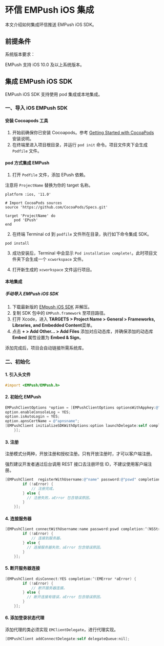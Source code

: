 # 环信 EMPush iOS 集成

本文介绍如何集成环信推送 EMPush iOS SDK。

## 前提条件

系统版本要求：

EMPush 支持 iOS 10.0 及以上系统版本。

## 集成 EMPush iOS SDK

EMPush iOS SDK 支持使用 pod 集成或本地集成。

### 一、导入 iOS EMPush SDK

#### 安装 Cocoapods 工具

1. 开始前确保你已安装 Cocoapods。参考 [Getting Started with CocoaPods](https://guides.cocoapods.org/using/getting-started.html#getting-started) 安装说明。
2. 在终端里进入项目根目录，并运行 `pod init` 命令。项目文件夹下会生成 `Podfile` 文件。

#### pod 方式集成 EMPush

1. 打开 `Podfile` 文件，添加 EPush 依赖。

注意将 `ProjectName` 替换为你的 target 名称。

```pod
platform :ios, '11.0'

# Import CocoaPods sources
source 'https://github.com/CocoaPods/Specs.git'

target 'ProjectName' do
    pod 'EPush'
end
```

2. 在终端 Terminal cd 到 `podfile` 文件所在目录，执行如下命令集成 SDK。

```pod
pod install
```

3. 成功安装后，Terminal 中会显示 `Pod installation complete!`。此时项目文件夹下会生成一个 `xcworkspace` 文件。

4. 打开新生成的 `xcworkspace` 文件运行项目。

#### 本地集成

##### 手动导入 EMPush iOS SDK

1. 下载最新版的 [EMpush iOS SDK](https://download-sdk.oss-cn-beijing.aliyuncs.com/downloads/EMPush_iOS/EMPush_1_0_0.zip) 并解压。
2. 复制 SDK 包中的 `EMPush.framework` 至项目路径。
3. 打开 Xcode，进入 **TARGETS > Project Name > General > Frameworks, Libraries, and Embedded Content**菜单。
4. 点击 **+ > Add Other… > Add Files** 添加对应动态库，并确保添加的动态库 **Embed** 属性设置为 **Embed & Sign**。

添加完成后，项目会自动链接所需系统库。

### 二、初始化

#### 1. 引入头文件

```objectiveC
#import <EMPush/EMPush.h>
```

#### 2. 初始化 EMPush

```objectiveC
EMPushClientOptions *option = [EMPushClientOptions optionsWithAppkey:@"appkey"];
option.enableConsoleLog = YES;
option.isAutoLogin = YES;
option.apnsCertName = @"apnsname";
[EMPushClient initializeSDKWithOptions:option launchDelegate:self completion:^(EMError *aError) {
    }];
```

#### 3. 注册

注册模式分两种，开放注册和授权注册。只有开放注册时，才可以客户端注册。

强烈建议开发者通过后台调用 REST 接口去注册环信 ID，不建议使用客户端注册。

```objectiveC
[EMPushClient  registerWithUsername:@"name" password:@"pswd" completion:^(NSString *aUsername, EMError *aError) {
        if (!aError) {
            // 注册完成。
        } else {
          // 注册失败，aError 包含错误原因。
        }
    }];
```

#### 4. 连接服务器

```objectiveC
[EMPushClient connectWithUsername:name password:pswd completion:^(NSString *aUsername, EMError *aError) {
        if (!aError) {
            // 连接到服务器。
        } else {
          // 连接服务器失败，aError 包含错误原因。
        }
    }];
```

#### 5. 断开服务器连接

```objectiveC
[EMPushClient disConnect:YES completion:^(EMError *aError) {
        if (!aError) {
            // 断开服务器连接。
        } else {
          // 断开连接有错误，aError 包含错误原因。
        }
    }];
```

#### 6. 添加登录状态代理

添加代理的类必须实现 `EMClientDelegate`，进行代理实现。

```objectiveC
[EMPushClient addConnectDelegate:self delegateQueue:nil];
```